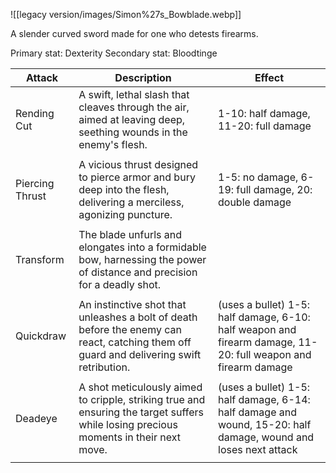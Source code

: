 ![[legacy version/images/Simon%27s_Bowblade.webp]]

A slender curved sword made for one who detests firearms.

Primary stat: Dexterity
Secondary stat: Bloodtinge

| Attack          | Description                                                                                                                              | Effect                                                                                                         |
| --------------- | ---------------------------------------------------------------------------------------------------------------------------------------- | -------------------------------------------------------------------------------------------------------------- |
| Rending Cut     | A swift, lethal slash that cleaves through the air, aimed at leaving deep, seething wounds in the enemy's flesh.                         | 1-10: half damage, 11-20: full damage                                                                          |
|                 |                                                                                                                                          |                                                                                                                |
| Piercing Thrust | A vicious thrust designed to pierce armor and bury deep into the flesh, delivering a merciless, agonizing puncture.                      | 1-5: no damage, 6-19: full damage, 20: double damage                                                           |
|                 |                                                                                                                                          |                                                                                                                |
| Transform       | The blade unfurls and elongates into a formidable bow, harnessing the power of distance and precision for a deadly shot.                 |                                                                                                                |
|                 |                                                                                                                                          |                                                                                                                |
| Quickdraw       | An instinctive shot that unleashes a bolt of death before the enemy can react, catching them off guard and delivering swift retribution. | (uses a bullet) 1-5: half damage, 6-10: half weapon and firearm damage, 11-20: full weapon and firearm damage  |
|                 |                                                                                                                                          |                                                                                                                |
| Deadeye         | A shot meticulously aimed to cripple, striking true and ensuring the target suffers while losing precious moments in their next move.    | (uses a bullet) 1-5: half damage, 6-14: half damage and wound, 15-20: half damage, wound and loses next attack |
|                 |                                                                                                                                          |                                                                                                                |